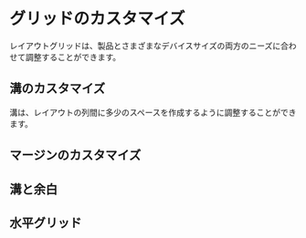 # グリッドのカスタマイズ 
レイアウトグリッドは、製品とさまざまなデバイスサイズの両方のニーズに合わせて調整することができます。

## 溝のカスタマイズ
溝は、レイアウトの列間に多少のスペースを作成するように調整することができます。

## マージンのカスタマイズ

## 溝と余白

## 水平グリッド